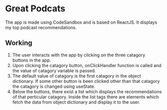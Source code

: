 # Great Podcats
The app is made using CodeSandbox and is based on ReactJS. It displays my top podcast recommendations.
## Working
1. The user interacts with the app by clicking on the three catagory buttons in the app.
1. Upon clicking the catagory button, onClickHandler function is called and the value of catagory variable is passed.
1. The default value of catagory is the first catagory in the object dictionary. If some other button is been clicked other than that catagory the catagory is changed using useState. 
1. Below the buttons, there exist a list which displays the recommendations of that perticular catagory. Inside the list tags there are elements which fetch the data from object dictionary and display it to the user.